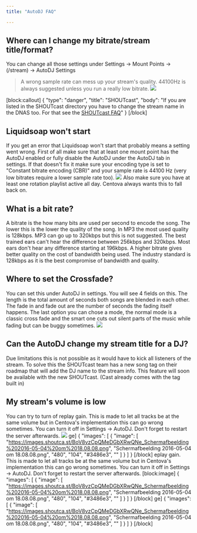 ```yaml
---
title: "AutoDJ FAQ"

---
```


## Where can I change my bitrate/stream title/format?
You can change all those settings under Settings -> Mount Points -> (/stream) -> AutoDJ Settings

> A wrong sample rate can mess up your stream's quality. 44100Hz is always suggested unless you run a really low bitrate.
![](https://images.shoutca.st/s7hmhzSScSgjhP3Ovxp6_Schermafbeelding%202015-10-14%20om%2021.46.28.png)

[block:callout]
{
  "type": "danger",
  "title": "SHOUTcast",
  "body": "If you are listed in the SHOUTcast directory you have to change the stream name in the DNAS too. For that see the [SHOUTcast FAQ](https://docs.shoutca.st/docs/shoutcast-faq#my-stream-titleurlgenre-does-not-change)"
}
[/block]


## Liquidsoap won't start

If you get an error that Liquidsoap won't start that probably means a setting went wrong.
First of all make sure that at least one mount point has the AutoDJ enabled or fully disable the AutoDJ under the AutoDJ tab in settings.
If that doesn't fix it make sure your encoding type is set to "Constant bitrate encoding (CBR)" and your sample rate is 44100 Hz (very low bitrates require a lower sample rate too).
![](https://images.shoutca.st/imHzJOMfQReef0WC9IRK_Schermafbeelding%202015-10-25%20om%2012.37.18.png)
Also make sure you have at least one rotation playlist active all day. Centova always wants this to fall back on.

## What is a bit rate?

A bitrate is the how many bits are used per second to encode the song. The lower this is the lower the quality of the song. In MP3 the most used quality is 128kbps. MP3 can go up to 320kbps but this is not suggested. The best trained ears can't hear the difference between 256kbps and 320kbps. Most ears don't hear any difference starting at 196kbps. 
A higher bitrate gives better quality on the cost of bandwidth being used. The industry standard is 128kbps as it is the best compromise of bandwidth and quality.

## Where to set the Crossfade?

You can set this under AutoDJ in settings. You will see 4 fields on this. The length is the total amount of seconds both songs are blended in each other. The fade in and fade out are the number of seconds the fading itself happens.
The last option you can chose a mode, the normal mode is a classic cross fade and the smart one cuts out silent parts of the music while fading but can be buggy sometimes. 
![](https://images.shoutca.st/lrIPihAWSwGp8A3aAXJU_Schermafbeelding%202015-11-15%20om%2013.15.08.png)


## Can the AutoDJ change my stream title for a DJ?

Due limitations this is not possible as it would have to kick all listeners of the stream. To solve this the SHOUTcast team has a new song tag on their roadmap that will add the DJ name to the stream info. This feature will soon be available with the new SHOUTcast. (Cast already comes with the tag built in)

## My stream's volume is low

You can try to turn of replay gain. This is made to let all tracks be at the same volume but in Centova's implementation this can go wrong sometimes. You can turn it off in Settings -> AutoDJ. Don't forget to restart the server afterwards.
![](https://images.shoutca.st/BoV8vzCpQMeDGbXRwQNe_Schermafbeelding%202016-05-04%20om%2018.08.08.png)
ge]
{
  "images": [
    {
      "image": [
        "https://images.shoutca.st/BoV8vzCpQMeDGbXRwQNe_Schermafbeelding%202016-05-04%20om%2018.08.08.png",
        "Schermafbeelding 2016-05-04 om 18.08.08.png",
        "480",
        "104",
        "#3486e3",
        ""
      ]
    }
  ]
}
[/block]
eplay gain. This is made to let all tracks be at the same volume but in Centova's implementation this can go wrong sometimes. You can turn it off in Settings -> AutoDJ. Don't forget to restart the server afterwards.
[block:image]
{
  "images": [
    {
      "image": [
        "https://images.shoutca.st/BoV8vzCpQMeDGbXRwQNe_Schermafbeelding%202016-05-04%20om%2018.08.08.png",
        "Schermafbeelding 2016-05-04 om 18.08.08.png",
        "480",
        "104",
        "#3486e3",
        ""
      ]
    }
  ]
}
[/block]
ge]
{
  "images": [
    {
      "image": [
        "https://images.shoutca.st/BoV8vzCpQMeDGbXRwQNe_Schermafbeelding%202016-05-04%20om%2018.08.08.png",
        "Schermafbeelding 2016-05-04 om 18.08.08.png",
        "480",
        "104",
        "#3486e3",
        ""
      ]
    }
  ]
}
[/block]